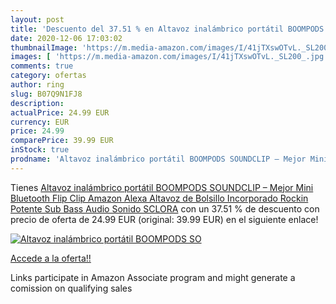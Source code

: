 ```yaml
---
layout: post
title: 'Descuento del 37.51 % en Altavoz inalámbrico portátil BOOMPODS SO'
date: 2020-12-06 17:03:02
thumbnailImage: 'https://m.media-amazon.com/images/I/41jTXswOTvL._SL200_.jpg'
images: [ 'https://m.media-amazon.com/images/I/41jTXswOTvL._SL200_.jpg' ]
comments: true
category: ofertas
author: ring
slug: B07Q9N1FJ8
description:
actualPrice: 24.99 EUR
currency: EUR
price: 24.99
comparePrice: 39.99 EUR
inStock: true
prodname: 'Altavoz inalámbrico portátil BOOMPODS SOUNDCLIP – Mejor Mini Bluetooth Flip Clip Amazon Alexa Altavoz de Bolsillo Incorporado Rockin Potente Sub Bass Audio Sonido  SCLORA'
---
```


Tienes [Altavoz inalámbrico portátil BOOMPODS SOUNDCLIP – Mejor Mini Bluetooth Flip Clip Amazon Alexa Altavoz de Bolsillo Incorporado Rockin Potente Sub Bass Audio Sonido  SCLORA](https://www.amazon.es/dp/B07Q9N1FJ8/?tag=tolees-21) con un 37.51 % de descuento con precio de oferta de 24.99 EUR (original: 39.99 EUR) en el siguiente enlace!

[![Altavoz inalámbrico portátil BOOMPODS SO](https://m.media-amazon.com/images/I/41jTXswOTvL._SL200_.jpg)](https://www.amazon.es/dp/B07Q9N1FJ8/?tag=tolees-21)

[Accede a la oferta!!](https://www.amazon.es/dp/B07Q9N1FJ8/?tag=tolees-21)

Links participate in Amazon Associate program and might generate a comission on qualifying sales


